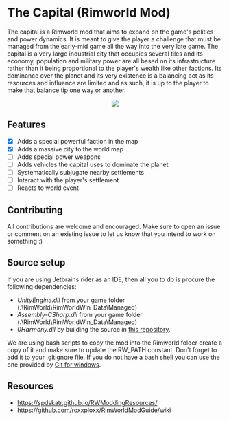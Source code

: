 # The Capital (Rimworld Mod)

The capital is a Rimworld mod that aims to expand on the game's politics and power dynamics. It is meant to give the player a challenge that must be managed from the early-mid game all the way into the very late game. The capital is a very large industrial city that occupies several tiles and its economy, population and military power are all based on its infrastructure rather than it being proportional to the player's wealth like other factions. Its dominance over the planet and its very existence is a balancing act as its resources and influence are limited and as such, it is up to the player to make that balance tip one way or another.

<p align="center">
  <img src="https://raw.githubusercontent.com/oleduc/TheCapital/master/Assets/Screenshots/worldgen.png" />
</p>

## Features
- [X] Adds a special powerful faction in the map
- [X] Adds a massive city to the world map
- [ ] Adds special power weapons
- [ ] Adds vehicles the capital uses to dominate the planet
- [ ] Systematically subjugate nearby settlements
- [ ] Interact with the player's settlement
- [ ] Reacts to world event

## Contributing

All contributions are welcome and encouraged. Make sure to open an issue or comment on an existing issue to let us know that you intend to work on something :)

## Source setup

If you are using Jetbrains rider as an IDE, then all you to do is procure the following dependencies:

- *UnityEngine.dll* from your game folder (.\RimWorld\RimWorldWin_Data\Managed)
- *Assembly-CSharp.dll* from your game folder (.\RimWorld\RimWorldWin_Data\Managed)
- *0Harmony.dll* by building the source in [this repository](https://github.com/pardeike/Harmony).

We are using bash scripts to copy the mod into the Rimworld folder create a copy of it and make sure to update the RW_PATH constant. Don't forget to add it to your .gitignore file. If you do not have a bash shell you can use the one provided by [Git for windows](https://git-scm.com/download/win).

## Resources

- https://spdskatr.github.io/RWModdingResources/
- https://github.com/roxxploxx/RimWorldModGuide/wiki
